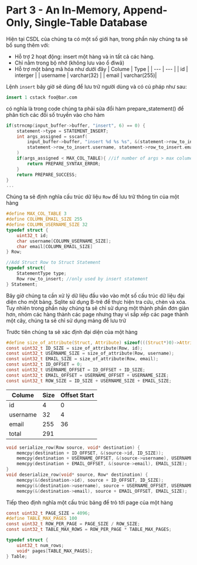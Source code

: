 # Part 3 - An In-Memory, Append-Only, Single-Table Database
Hiện tại CSDL của chúng ta có một số giới hạn, trong phần này chúng ta sẽ bổ sung thêm với: 
- Hỗ trợ 2 hoạt động: insert một hàng và in tất cả các hàng.
- Chỉ nằm trong bộ nhớ (không lưu vào ổ điwã)
- Hỗ trợ một bảng mã hóa như dưới đây
|  Colume   |  Type       |
|   ---     |  ---        |
|    id     | interger    |
| username  | varchar(32) |
|   email   | varchar(255)|

Lệnh `insert` bây giờ sẽ dùng để lưu trữ người dùng và có cú pháp như sau:
``` sql
insert 1 cstack foo@bar.com
```
có nghĩa là trong code chúng ta phải sửa đổi hàm prepare_statement() để phân tích các đối số truyền vào cho hàm
```c
if(strncmp(input_buffer->buffer, "insert", 6) == 0) {
    statement->type = STATEMENT_INSERT;
    int args_assigned = sscanf(
        input_buffer->buffer, "insert %d %s %s", &(statement->row_to_insert.id),
        statement->row_to_insert.username, statement->row_to_insert.email);
    )
    if(args_assigned < MAX_COL_TABLE){ //if number of args > max colume
        return PREPARE_SYNTAX_ERROR;
    }
    return PREPARE_SUCCESS;
}
...
```
Chúng ta sẽ định nghĩa cấu trúc dữ liệu `Row` để lưu trữ thông tin của một hàng
```c
#define MAX_COL_TABLE 3
#define COLUMN_EMAIL_SIZE 255
#define COLUMN_USERNAME_SIZE 32
typedef struct {
    uint32_t id;
    char username[COLUMN_USERNAME_SIZE];
    char email[COLUMN_EMAIL_SIZE]
} Row;

//Add Struct Row to Struct Statement
typedef struct{
    StatementType type;
    Row row_to_insert; //only used by insert statement
} Statement;
```
Bây giờ chúng ta cần xử lý dữ liệu đầu vào vào một số cấu trúc dữ liệu đại diện cho một bảng. Sqlite sử dụng B-trê để thực hiện tra cứu, chèn và xóa. Tuy nhiên trong phần này chúng ta sẽ chỉ sử dụng một thành phần đơn giản hơn, nhóm các hàng thành các page nhưng thay vì sắp xếp các page thành một cây, chúng ta sẽ chỉ sử dụng mảng để lưu trữ

Trước tiên chúng ta sẽ xác định đại diện của một hàng
```c
#define size_of_attribute(Struct, Attribute) sizeof(((Struct*)0)->Attribute)
const uint32_t ID_SIZE = size_of_attribute(Row, id);
const uint32_t USERNAME_SIZE = size_of_attribute(Row, username);
const uint32_t EMAIL_SIZE = size_of_attribute(Row, email);
const uint32_t ID_OFFSET = 0;
const uint32_t USERNAME_OFFSET = ID_OFFSET + ID_SIZE;
const uint32_t EMAIL_OFFSET = USERNAME_OFFSET + USERNAME_SIZE;
const uint32_t ROW_SIZE = ID_SIZE + USERNAME_SIZE + EMAIL_SIZE;
```
|  Colume   |  Size  | Offset Start
|   ---     |  ---   | ---    
|    id     |   4    | 0 
| username  |   32   | 4 
|   email   |  255   | 36
|   total   |  291   | 

```c
void serialize_row(Row source, void* destination) {
    memcpy(destination + ID_OFFSET, &(source->id, ID_SIZE));
    memcpy(destination + USERNAME_OFFSET, &(source->username), USERNAME_SIZE);
    memcpy(destination + EMAIL_OFFSET, &(source->email), EMAIL_SIZE);
}
void deserialize_row(void* source, Row* destination) {
    memcpy(&(destination->id), source + ID_OFFSET, ID_SIZE);
    memcpy(&(destination->username), source + USERNAME_OFFSET, USERNAME_SIZE);
    memcpy(&(destination->email), source + EMAIL_OFFSET, EMAIL_SIZE);
```
Tiếp theo định nghĩa một cấu trúc bảng để trỏ tới page của một hàng 
```c
const uint32_t PAGE_SIZE = 4096;
#define TABLE_MAX_PAGES 100
const uint32_t ROW_PER_PAGE = PAGE_SIZE / ROW_SIZE;
const uint32_t TABLE_MAX_ROWS = ROW_PER_PAGE * TABLE_MAX_PAGES;

typedef struct {
    uint32_t num_rows;
    void* pages[TABLE_MAX_PAGES];
} Table;